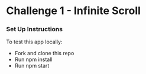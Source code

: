 # Challenge 1 - Infinite Scroll

### Set Up Instructions

To test this app locally:

- Fork and clone this repo
- Run npm install
- Run npm start
